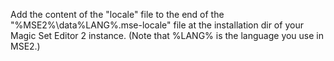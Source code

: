 Add the content of the "locale" file to the end of the "%MSE2%\data\%LANG%.mse-locale" file at the installation dir
of your Magic Set Editor 2 instance.
(Note that %LANG% is the language you use in MSE2.)